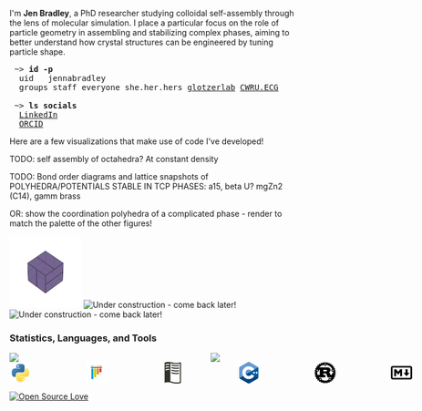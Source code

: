 I'm **Jen Bradley**, a PhD researcher studying colloidal self-assembly through the lens of molecular simulation. I place a particular focus on the role of particle geometry in assembling and stabilizing complex phases, aiming to better understand how crystal structures can be engineered by tuning particle shape.

<pre>
 ~> <strong>id -p</strong>
  uid	jennabradley
  groups staff everyone she.her.hers <a href="https://github.com/glotzerlab">glotzerlab</a> <a href="https://engineering.case.edu/research/labs/electro-ceramics/about">CWRU.ECG</a>

 ~> <strong>ls socials</strong>
  <a href="https://www.linkedin.com/in/jenbrad">LinkedIn</a>
  <a href="https://orcid.org/0009-0007-2443-2982">ORCID</a>
</pre>

 <!--- Style for the block above is based on the excellent profile at https://github.com/hedyhli/hedyhl --->

Here are a few visualizations that make use of code I've developed!

TODO: self assembly of octahedra? At constant density

TODO: Bond order diagrams and lattice snapshots of POLYHEDRA/POTENTIALS STABLE IN TCP PHASES: a15, beta U? mgZn2 (C14), gamm brass

OR: show the coordination polyhedra of a complicated phase - render to match the palette of the other figures!

<div>
    <img src='src/pyritohedron.gif' alt='Pyritohedra' width='25%'/>
    <img src='image.jpg' alt='Under construction - come back later!' width='25%'/>
    <img src='image.jpg' alt='Under construction - come back later!' width='25%'/>
</div>

### Statistics, Languages, and Tools

<!--- ![Github Statistics](https://github-profile-summary-cards.vercel.app/api/cards/stats?username=janbridley&theme=github) ![Languages](https://github-profile-summary-cards.vercel.app/api/cards/most-commit-language?username=janbridley&theme=github) --->

<div style="display: flex; justify-content: space-between;">
  <img src="https://github-profile-summary-cards.vercel.app/api/cards/stats?username=janbridley&theme=github" width="30%" />
  <img src="https://github-profile-summary-cards.vercel.app/api/cards/most-commit-language?username=janbridley&theme=github" width="30%" />
</div>


<!--- TODO: replace with own images in order to better match software suite --->

<!--- [![Skills](https://skillicons.dev/icons?i=python,bash,markdown,regex,cpp,rust,git,linux&perline=4&theme=light)]() --->

<div style="display: flex; gap: 10vw;">
  <img src="src/extern/devicons/python-original.svg" width="7.5%">
  <img src="src/extern/devicons/pytest-original.svg" width="7.5%">
  <img src="src/extern/devicons/readthedocs-original.svg" width="7.5%">
  <img src="src/extern/devicons/cplusplus-original.svg" width="7.5%">
  <img src="src/extern/devicons/rust-original.svg" width="7.5%">
  <img src="src/extern/devicons/markdown-original.svg" width="7.5%">
  <img src="src/extern/devicons/git-plain.svg" width="7.5%">
  <img src="src/extern/devicons/githubactions-original.svg" width="7.5%">
  <img src="src/extern/devicons/bash-original.svg" width="7.5%">
</div>

[![Open Source Love](https://badges.frapsoft.com/os/v2/open-source.svg?v=103)](https://github.com/ellerbrock/open-source-badges/)
